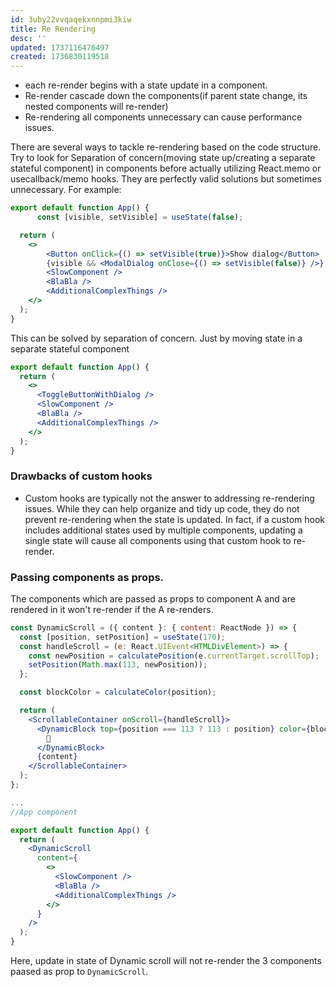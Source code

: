 ```yaml
---
id: 3uby22vvqaqekxnnpmi3kiw
title: Re Rendering
desc: ''
updated: 1737116476497
created: 1736830119518
---
```


- each re-render begins with a state update in a component. 
- Re-render cascade down the components(if parent state change, its nested components will re-render)
- Re-rendering all components unnecessary can cause performance issues.


There are several ways to tackle re-rendering based on the code structure. Try to look for Separation of concern(moving state up/creating a separate stateful component) in components before actually utilizing React.memo or usecallback/memo hooks. They are perfectly valid solutions but sometimes unnecessary. For example:

```jsx
export default function App() {
      const [visible, setVisible] = useState(false);

  return (
    <>
        <Button onClick={() => setVisible(true)}>Show dialog</Button>
        {visible && <ModalDialog onClose={() => setVisible(false)} />}      
        <SlowComponent />
        <BlaBla />
        <AdditionalComplexThings />
    </>
  );
}
```
This can be solved by separation of concern. Just by moving state in a separate stateful component
```jsx
export default function App() {
  return (
    <>
      <ToggleButtonWithDialog />
      <SlowComponent />
      <BlaBla />
      <AdditionalComplexThings />
    </>
  );
}
```

### Drawbacks of custom hooks

- Custom hooks are typically not the answer to addressing re-rendering issues. While they can help organize and tidy up code, they do not prevent re-rendering when the state is updated. In fact, if a custom hook includes additional states used by multiple components, updating a single state will cause all components using that custom hook to re-render.


### Passing components as props.
The components which are passed as props to component A and are rendered in it won't re-render if the A re-renders.

```jsx
const DynamicScroll = ({ content }: { content: ReactNode }) => {
  const [position, setPosition] = useState(170);
  const handleScroll = (e: React.UIEvent<HTMLDivElement>) => {
    const newPosition = calculatePosition(e.currentTarget.scrollTop);
    setPosition(Math.max(113, newPosition));
  };

  const blockColor = calculateColor(position);

  return (
    <ScrollableContainer onScroll={handleScroll}>
      <DynamicBlock top={position === 113 ? 113 : position} color={blockColor}>
        🛒
      </DynamicBlock>
      {content}
    </ScrollableContainer>
  );
};

...
//App component

export default function App() {
  return (
    <DynamicScroll
      content={
        <>
          <SlowComponent />
          <BlaBla />
          <AdditionalComplexThings />
        </>
      }
    />
  );
}
```

Here, update in state of Dynamic scroll will not re-render the 3 components paased as prop to `DynamicScroll`.